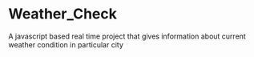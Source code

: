 # Weather_Check
A javascript based real time project that gives information about current weather condition in particular city
